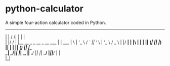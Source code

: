 # python-calculator
A simple four-action calculator coded in Python.


 _   __ _                                  _      
| | / /| |                                | |     
| |/ / | |__    __ _  _ __   _ __    ___  | | ___ 
|    \ | '_ \  / _` || '_ \ | '_ \  / _ \ | |/ __|
| |\  \| | | || (_| || |_) || | | || (_) || |\__ \
\_| \_/|_| |_| \__,_|| .__/ |_| |_| \___/ |_||___/
                     | |                          
                     |_|                          
       
